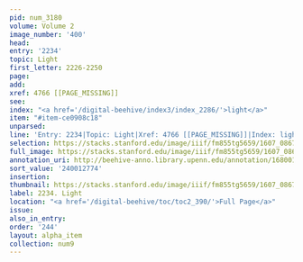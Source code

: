 ```yaml
---
pid: num_3180
volume: Volume 2
image_number: '400'
head:
entry: '2234'
topic: Light
first_letter: 2226-2250
page:
add:
xref: 4766 [[PAGE_MISSING]]
see:
index: "<a href='/digital-beehive/index3/index_2286/'>light</a>"
item: "#item-ce0908c18"
unparsed:
line: 'Entry: 2234|Topic: Light|Xref: 4766 [[PAGE_MISSING]]|Index: light|#item-ce0908c18'
selection: https://stacks.stanford.edu/image/iiif/fm855tg5659/1607_0867/850,2774,2786,1093/full/0/default.jpg
full_image: https://stacks.stanford.edu/image/iiif/fm855tg5659/1607_0867/full/full/0/default.jpg
annotation_uri: http://beehive-anno.library.upenn.edu/annotation/1680019325994
sort_value: '240012774'
insertion:
thumbnail: https://stacks.stanford.edu/image/iiif/fm855tg5659/1607_0867/850,2774,600,180/250,/0/default.jpg
label: 2234. Light
location: "<a href='/digital-beehive/toc/toc2_390/'>Full Page</a>"
issue:
also_in_entry:
order: '244'
layout: alpha_item
collection: num9
---
```

